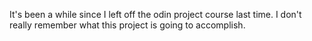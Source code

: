It's been a while since I left off the odin project course last time.
I don't really remember what this project is going to accomplish.
